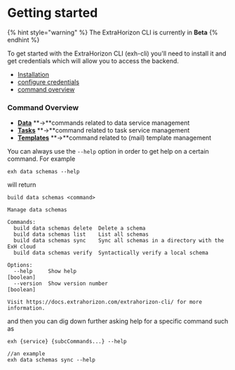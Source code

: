 # Getting started

{% hint style="warning" %}
The ExtraHorizon CLI is currently in **Beta**
{% endhint %}

To get started with the ExtraHorizon CLI (exh-cli) you'll need to install it and get credentials which will allow you to access the backend.

* [Installation](setup/installation.md)
* [configure credentials](setup/login.md)
* [command overview](./#general)

### Command Overview

* [**Data**](commands/commands.md) **->**commands related to data service management
* [**Tasks**](commands/tasks/) **->**command related to task service management
* [**Templates**](features/templates.md) **->**command related to (mail) template management

You can always use the `--help` option in order to get help on a certain command. For example

```
exh data schemas --help
```

will return

```
build data schemas <command>

Manage data schemas

Commands:
  build data schemas delete  Delete a schema
  build data schemas list    List all schemas
  build data schemas sync    Sync all schemas in a directory with the ExH cloud
  build data schemas verify  Syntactically verify a local schema

Options:
  --help     Show help                                                 [boolean]
  --version  Show version number                                       [boolean]

Visit https://docs.extrahorizon.com/extrahorizon-cli/ for more information.
```

and then you can dig down further asking help for a specific command such as

```
exh {service} {subcCommands...} --help

//an example
exh data schemas sync --help
```
